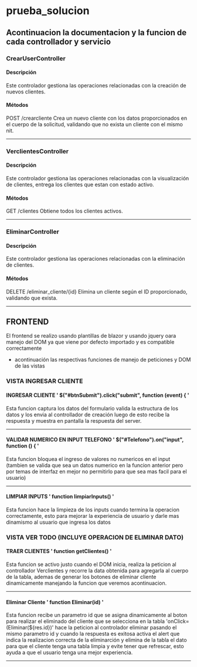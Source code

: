 # prueba_solucion

## Acontinuacion la documentacion y la funcion de cada controllador y servicio

### CrearUserController
#### Descripción
Este controlador gestiona las operaciones relacionadas con la creación de nuevos clientes.

#### Métodos
POST /crearcliente
Crea un nuevo cliente con los datos proporcionados en el cuerpo de la solicitud, validando que no exista un cliente con el mismo nit.

---

### VerclientesController
#### Descripción
Este controlador gestiona las operaciones relacionadas con la visualización de clientes, entrega los clientes que estan con estado activo.

#### Métodos
GET /clientes
Obtiene todos los clientes activos.

---

### EliminarController
#### Descripción
Este controlador gestiona las operaciones relacionadas con la eliminación de clientes.

#### Métodos
DELETE /eliminar_cliente/{id}
Elimina un cliente según el ID proporcionado, validando que exista.

---

## FRONTEND
El frontend se realizo usando plantillas de blazor y usando jquery oara manejo del DOM ya que viene por defecto importado y es compatible correctamente

- acontinuación las respectivas funciones de manejo de peticiones y DOM de las vistas

### VISTA INGRESAR CLIENTE

#### INGRESAR CLIENTE ' $("#btnSubmit").click("submit", function (event) { '

Esta funcion captura los datos del formulario valida la estructura de los datos y los envia al controllador de creación luego de esto recibe la respuesta y muestra en pantalla la respuesta del server.

---

#### VALIDAR NUMERICO EN INPUT TELEFONO ' $("#Telefono").on("input", function () { '

Esta funcion bloquea el ingreso de valores no numericos en el input (tambien se valida que sea un datos numerico en la funcion anterior pero por temas de interfaz en mejor no permitirlo para que sea mas facil para el usuario)

---

#### LIMPIAR INPUTS ' function limpiarInputs() ' 

Esta funcion hace la limpieza de los inputs cuando termina la operacion correctamente, esto para mejorar la experiencia de usuario y darle mas dinamismo al usuario que ingresa los datos

### VISTA VER TODO (INCLUYE OPERACION DE ELIMINAR DATO)

#### TRAER CLIENTES ' function getClientes() '

Esta funcion se activo justo cuando el DOM inicia, realiza la peticion al controllador Verclientes y recorre la data obtenida para agregarla al cuerpo de la tabla, ademas de generar los botones de eliminar cliente dinamicamente manejando la funcion que veremos acontinuacion.

---

#### Eliminar Cliente ' function Eliminar(id)  '

Esta funcion recibe un parametro id que se asigna dinamicamente al boton para realizar el eliminado del cliente que se selecciona en la tabla 'onClick=(Eliminar(${res.id})' hace la peticion al controlador eliminar pasando el mismo parametro id y cuando la respuesta es exitosa activa el alert que indica la realizacion correcta de la eliminarción y elimina de la tabla el dato para que el cliente tenga una tabla limpia y evite tener que refrescar, esto ayuda a que el usuario tenga una mejor experiencia.

---

